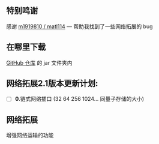 ## 特别鸣谢

感谢 [m1919810 / matl114](https://github.com/m1919810) — 帮助我找到了一些网络拓展的 bug

## 在哪里下载

[GitHub 仓库](https://github.com/ytdd9527/NetworksExpansion/tree/master) 的 jar 文件夹内

## 网络拓展2.1版本更新计划:
- [ ] **0**.链式网络插口 (32 64 256 1024... 同量子存储的大小)

## 网络拓展

增强网络运输的功能
